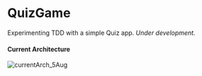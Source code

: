 # QuizGame
 Experimenting TDD with a simple Quiz app.
 _Under development._


#### Current Architecture

![currentArch_5Aug](https://github.com/altunog/QuizGame/assets/53496232/db1b5892-7ce2-4754-b62c-3d8a141c9dc0)
